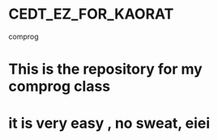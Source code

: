 # CEDT_EZ_FOR_KAORAT
comprog 
<h1>This is the repository for my comprog class </h1>
<h1>it is very easy , no sweat, eiei</h1>
